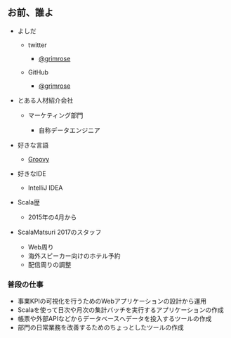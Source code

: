 ## お前、誰よ

* よしだ

    * twitter

        * [@grimrose](https://twitter.com/grimrose)

    * GitHub

        * [@grimrose](https://github.com/grimrose)

* とある人材紹介会社

    * マーケティング部門

        * 自称データエンジニア

* 好きな言語

    * [Groovy](http://groovy-lang.org/)

* 好きなIDE

    * IntelliJ IDEA

* Scala歴

    * 2015年の4月から

* ScalaMatsuri 2017のスタッフ

    * Web周り
    * 海外スピーカー向けのホテル予約
    * 配信周りの調整

### 普段の仕事

* 事業KPIの可視化を行うためのWebアプリケーションの設計から運用
* Scalaを使って日次や月次の集計バッチを実行するアプリケーションの作成
* 帳票や外部APIなどからデータベースへデータを投入するツールの作成
* 部門の日常業務を改善するためのちょっとしたツールの作成

